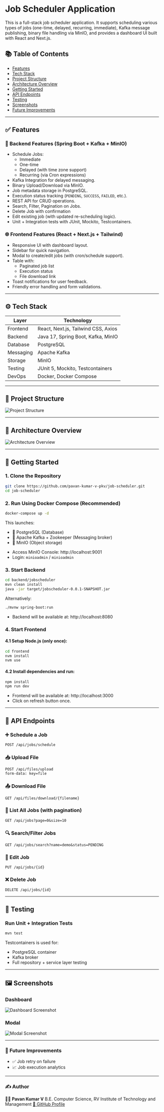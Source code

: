 # Job Scheduler Application

This is a full-stack job scheduler application. It supports scheduling various types of jobs (one-time, delayed, recurring, immediate), Kafka message publishing, binary file handling via MinIO, and provides a dashboard UI built with React and Next.js.

## 📚 Table of Contents

- [Features](#features)
- [Tech Stack](#tech-stack)
- [Project Structure](#project-structure)
- [Architecture Overview](#architecture-overview)
- [Getting Started](#getting-started)
- [API Endpoints](#api-endpoints)
- [Testing](#testing)
- [Screenshots](#screenshots)
- [Future Improvements](#future-improvements)

---

## ✅ Features

### 🔧 Backend Features (Spring Boot + Kafka + MinIO)

- Schedule Jobs:
    - Immediate
    - One-time
    - Delayed (with time zone support)
    - Recurring (via Cron expressions)
- Kafka Integration for delayed messaging.
- Binary Upload/Download via MinIO.
- Job metadata storage in PostgreSQL.
- Execution status tracking (`PENDING`, `SUCCESS`, `FAILED`, etc.).
- REST API for CRUD operations.
- Search, Filter, Pagination on Jobs.
- Delete Job with confirmation
- Edit existing job (with updated re-scheduling logic).
- Unit + Integration tests with JUnit, Mockito, Testcontainers.

### 🌐 Frontend Features (React + Next.js + Tailwind)

- Responsive UI with dashboard layout.
- Sidebar for quick navigation.
- Modal to create/edit jobs (with cron/schedule support).
- Table with:
    - Paginated job list
    - Execution status
    - File download link
- Toast notifications for user feedback.
- Friendly error handling and form validations.

---

## ⚙️ Tech Stack

| Layer      | Technology                           |
|------------|--------------------------------------|
| Frontend   | React, Next.js, Tailwind CSS, Axios  |
| Backend    | Java 17, Spring Boot, Kafka, MinIO   |
| Database   | PostgreSQL                           |
| Messaging  | Apache Kafka                         |
| Storage    | MinIO                                |
| Testing    | JUnit 5, Mockito, Testcontainers     |
| DevOps     | Docker, Docker Compose               |

---

## 📁 Project Structure

![Project Structure](./screenshots/project_structure.png "Project Structure")

---

## 🧱 Architecture Overview

![Architecture Overview](./screenshots/architecture_overview.png "Architecture Overview")

---

## 🚀 Getting Started

### 1. Clone the Repository

```bash
git clone https://github.com/pavan-kumar-v-pkv/job-scheduler.git
cd job-scheduler
```

### 2. Run Using Docker Compose (Recommended)

```bash
docker-compose up -d
```

This launches:
* 🐘 PostgreSQL (Database)
* 🐳 Apache Kafka + Zookeeper (Messaging broker)
* 💾 MinIO (Object storage)

- Access MinIO Console: http://localhost:9001
- Login: `minioadmin` / `minioadmin`

### 3. Start Backend

```bash
cd backend/jobscheduler
mvn clean install
java -jar target/jobscheduler-0.0.1-SNAPSHOT.jar
```

Alternatively:

```bash
./mvnw spring-boot:run
```

- Backend will be available at: http://localhost:8080

### 4. Start Frontend

#### 4.1 Setup Node.js (only once):

```bash
cd frontend
nvm install      
nvm use     
```

#### 4.2 Install dependencies and run:
```bash
npm install
npm run dev
```

- Frontend will be available at: http://localhost:3000
- Click on refresh button once.

---

## 🔌 API Endpoints

### ➕ Schedule a Job

```http
POST /api/jobs/schedule
```

### 📥 Upload File

```http
POST /api/files/upload
form-data: key=file
```

### 📤 Download File

```http
GET /api/files/download/{filename}
```

### 📃 List All Jobs (with pagination)

```http
GET /api/jobs?page=0&size=10
```

### 🔍 Search/Filter Jobs

```http
GET /api/jobs/search?name=demo&status=PENDING
```

### 📝 Edit Job

```http
PUT /api/jobs/{id}
```

### ❌ Delete Job

```http
DELETE /api/jobs/{id}
```

---

## 🧪 Testing

### Run Unit + Integration Tests

```bash
mvn test
```
Testcontainers is used for:
* PostgreSQL container
* Kafka broker
* Full repository + service layer testing

---

## 🖼️ Screenshots

### Dashboard
![Dashboard Screenshot](./screenshots/dashboard.png "Job Scheduler Dashboard")

### Modal
![Modal Screenshot](./screenshots/modal.png "Job Scheduler Modal")

---

### 🔮 Future Improvements

* ✅ Job retry on failure
* 📈 Job execution analytics

---

### ✍️ Author

👨‍💻 **Pavan Kumar V**
B.E. Computer Science, RV Institute of Technology and Management
[🔗 GitHub Profile](https://github.com/pavan-kumar-v-pkv)
